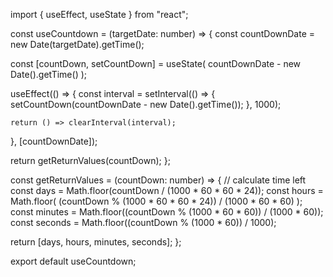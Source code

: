 import { useEffect, useState } from "react";

const useCountdown = (targetDate: number) => {
  const countDownDate = new Date(targetDate).getTime();

  const [countDown, setCountDown] = useState(
    countDownDate - new Date().getTime()
  );

  useEffect(() => {
    const interval = setInterval(() => {
      setCountDown(countDownDate - new Date().getTime());
    }, 1000);

    return () => clearInterval(interval);
  }, [countDownDate]);

  return getReturnValues(countDown);
};

const getReturnValues = (countDown: number) => {
  // calculate time left
  const days = Math.floor(countDown / (1000 * 60 * 60 * 24));
  const hours = Math.floor(
    (countDown % (1000 * 60 * 60 * 24)) / (1000 * 60 * 60)
  );
  const minutes = Math.floor((countDown % (1000 * 60 * 60)) / (1000 * 60));
  const seconds = Math.floor((countDown % (1000 * 60)) / 1000);

  return [days, hours, minutes, seconds];
};

export default useCountdown;
